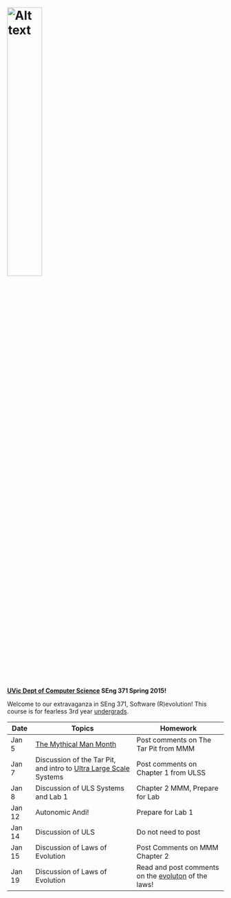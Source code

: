 

<a href="https://cloud.githubusercontent.com/assets/1288637/5576273/a33895e0-8fab-11e4-96e1-212b3a1d9e69.jpg" target="_blank"><img src="https://cloud.githubusercontent.com/assets/1288637/5576273/a33895e0-8fab-11e4-96e1-212b3a1d9e69.jpg" alt="Alt text" width="40%" height="40%" style="max-width:40%;"></a>
========================

<b><a href = "https://www.csc.uvic.ca/">UVic Dept of Computer Science</a>
SEng 371 Spring 2015!</b>

Welcome to our extravaganza in SEng 371, Software (R)evolution!  This course is for fearless 3rd year <a href = "http://courses.seng.uvic.ca/courses/2015/spring/seng/371">undergrads</a>.  

<table>
<thead>
<tr>
<th>Date</th>
<th>Topics</th>
<th>Homework</th>
</tr>
</thead>
<tbody>
<tr>
<td>Jan 5</td>
<td> <a href="https://archive.org/stream/mythicalmanmonth00fred#page/n0/mode/2up">The Mythical Man Month</a>
</td>
<td>Post comments on The Tar Pit from MMM</td>
</tr>
<tr>
<td>Jan 7</td>
<td>
Discussion of the Tar Pit, and intro to <a href="http://resources.sei.cmu.edu/asset_files/Book/2006_014_001_30542.pdf">Ultra Large Scale</a> Systems 
</td>
<td>Post comments on Chapter 1 from ULSS</td>
<tr>
<td>Jan 8</td>
<td>
Discussion of ULS Systems and Lab 1
</td>
<td>Chapter 2 MMM, Prepare for Lab</td>
</tr>
<tr>
<td>Jan 12</td>
<td>
Autonomic Andi!
</td>
<td>Prepare for Lab 1</td>
</tr>
<tr>
<td>Jan 14</td>
<td>
Discussion of ULS
</td>
<td>Do not need to post</td>
</tr>
<tr>
<td>Jan 15</td>
<td>
Discussion of Laws of Evolution
</td>
<td>Post Comments on MMM Chapter 2</td>
</tr>
<tr>
<td>Jan 19</td>
<td>
Discussion of Laws of Evolution
</td>
<td>Read and post comments on the <a href="http://flosshub.org/sites/flosshub.org/files/2013HerraizRRG_CSUR.pdf">evoluton</a> of the laws!</td>
</tr>
</tbody>
</table>
